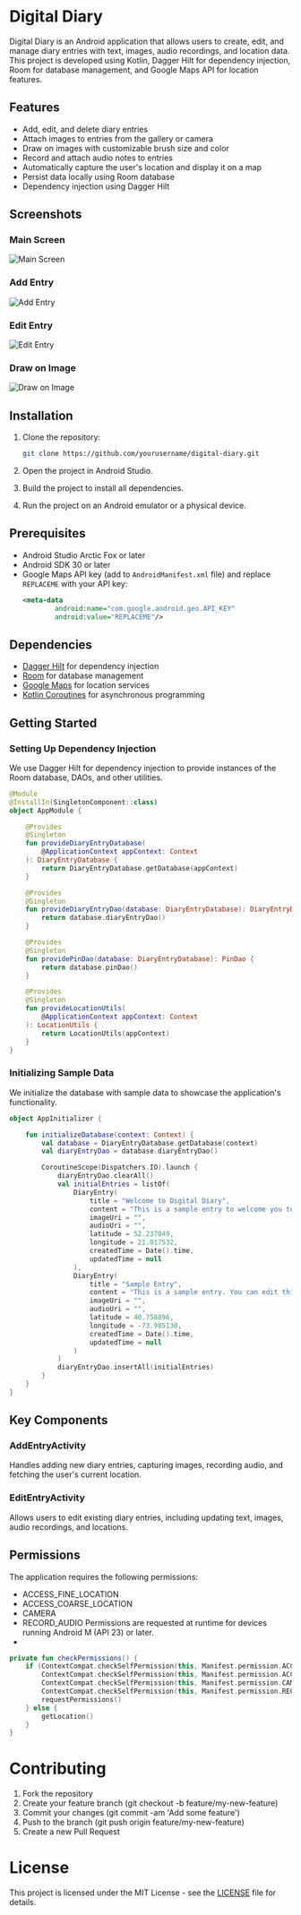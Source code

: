 # Digital Diary

Digital Diary is an Android application that allows users to create, edit, and manage diary entries with text, images, audio recordings, and location data. This project is developed using Kotlin, Dagger Hilt for dependency injection, Room for database management, and Google Maps API for location features.

## Features

- Add, edit, and delete diary entries
- Attach images to entries from the gallery or camera
- Draw on images with customizable brush size and color
- Record and attach audio notes to entries
- Automatically capture the user's location and display it on a map
- Persist data locally using Room database
- Dependency injection using Dagger Hilt

## Screenshots

### Main Screen
![Main Screen](path/to/main_screen_screenshot.png)

### Add Entry
![Add Entry](path/to/add_entry_screenshot.png)

### Edit Entry
![Edit Entry](path/to/edit_entry_screenshot.png)

### Draw on Image
![Draw on Image](path/to/draw_on_image_screenshot.png)

## Installation

1. Clone the repository:
    ```sh
    git clone https://github.com/yourusername/digital-diary.git
    ```

2. Open the project in Android Studio.

3. Build the project to install all dependencies.

4. Run the project on an Android emulator or a physical device.

## Prerequisites

- Android Studio Arctic Fox or later
- Android SDK 30 or later
- Google Maps API key (add to `AndroidManifest.xml` file) and replace `REPLACEME` with your API key:
    ```xml
    <meta-data
            android:name="com.google.android.geo.API_KEY"
            android:value="REPLACEME"/>
    ```

## Dependencies

- [Dagger Hilt](https://dagger.dev/hilt/) for dependency injection
- [Room](https://developer.android.com/training/data-storage/room) for database management
- [Google Maps](https://developers.google.com/maps/documentation/android-sdk/overview) for location services
- [Kotlin Coroutines](https://kotlinlang.org/docs/coroutines-overview.html) for asynchronous programming

## Getting Started

### Setting Up Dependency Injection

We use Dagger Hilt for dependency injection to provide instances of the Room database, DAOs, and other utilities.

```kotlin
@Module
@InstallIn(SingletonComponent::class)
object AppModule {

    @Provides
    @Singleton
    fun provideDiaryEntryDatabase(
        @ApplicationContext appContext: Context
    ): DiaryEntryDatabase {
        return DiaryEntryDatabase.getDatabase(appContext)
    }

    @Provides
    @Singleton
    fun provideDiaryEntryDao(database: DiaryEntryDatabase): DiaryEntryDao {
        return database.diaryEntryDao()
    }

    @Provides
    @Singleton
    fun providePinDao(database: DiaryEntryDatabase): PinDao {
        return database.pinDao()
    }

    @Provides
    @Singleton
    fun provideLocationUtils(
        @ApplicationContext appContext: Context
    ): LocationUtils {
        return LocationUtils(appContext)
    }
}
```
### Initializing Sample Data

We initialize the database with sample data to showcase the application's functionality.

```kotlin
object AppInitializer {

    fun initializeDatabase(context: Context) {
        val database = DiaryEntryDatabase.getDatabase(context)
        val diaryEntryDao = database.diaryEntryDao()

        CoroutineScope(Dispatchers.IO).launch {
            diaryEntryDao.clearAll()
            val initialEntries = listOf(
                DiaryEntry(
                    title = "Welcome to Digital Diary",
                    content = "This is a sample entry to welcome you to Digital Diary. You can add your own entries by clicking on the + button below.",
                    imageUri = "",
                    audioUri = "",
                    latitude = 52.237049,
                    longitude = 21.017532,
                    createdTime = Date().time,
                    updatedTime = null
                ),
                DiaryEntry(
                    title = "Sample Entry",
                    content = "This is a sample entry. You can edit this entry by clicking on it.",
                    imageUri = "",
                    audioUri = "",
                    latitude = 40.758896,
                    longitude = -73.985130,
                    createdTime = Date().time,
                    updatedTime = null
                )
            )
            diaryEntryDao.insertAll(initialEntries)
        }
    }
}
```
## Key Components
### AddEntryActivity
Handles adding new diary entries, capturing images, recording audio, and fetching the user's current location.

### EditEntryActivity
Allows users to edit existing diary entries, including updating text, images, audio recordings, and locations.

## Permissions
The application requires the following permissions:

- ACCESS_FINE_LOCATION
- ACCESS_COARSE_LOCATION
- CAMERA
- RECORD_AUDIO
Permissions are requested at runtime for devices running Android M (API 23) or later.
- 
```kotlin
private fun checkPermissions() {
    if (ContextCompat.checkSelfPermission(this, Manifest.permission.ACCESS_FINE_LOCATION) != PackageManager.PERMISSION_GRANTED ||
        ContextCompat.checkSelfPermission(this, Manifest.permission.ACCESS_COARSE_LOCATION) != PackageManager.PERMISSION_GRANTED ||
        ContextCompat.checkSelfPermission(this, Manifest.permission.CAMERA) != PackageManager.PERMISSION_GRANTED ||
        ContextCompat.checkSelfPermission(this, Manifest.permission.RECORD_AUDIO) != PackageManager.PERMISSION_GRANTED) {
        requestPermissions()
    } else {
        getLocation()
    }
}
```

# Contributing
1. Fork the repository
2. Create your feature branch (git checkout -b feature/my-new-feature)
3. Commit your changes (git commit -am 'Add some feature')
4. Push to the branch (git push origin feature/my-new-feature)
5. Create a new Pull Request

# License
This project is licensed under the MIT License - see the [LICENSE](https://github.com/szwedzik/digital-diary?tab=MIT-1-ov-file) file for details.